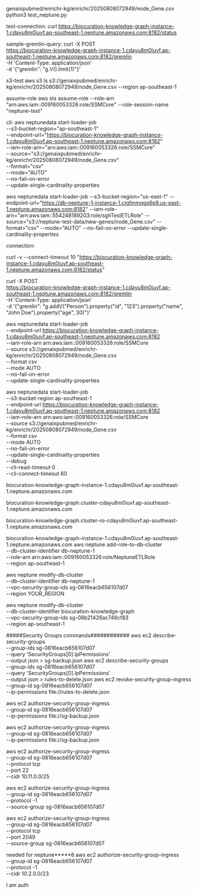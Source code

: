 genaixpubmed/enrichr-kg/enrichr/20250808072949/node_Gene.csv
python3 test_neptune.py

test-connection:
curl https://biocuration-knowledge-graph-instance-1.cdayu8m0iuvf.ap-southeast-1.neptune.amazonaws.com:8182/status

sample-gremlin-query:
curl -X POST \
  https://biocuration-knowledge-graph-instance-1.cdayu8m0iuvf.ap-southeast-1.neptune.amazonaws.com:8182/gremlin \
  -H 'Content-Type: application/json' \
  -d '{"gremlin": "g.V().limit(1)"}'

s3-test
aws s3 ls s3://genaixpubmed/enrichr-kg/enrichr/20250808072949/node_Gene.csv --region ap-southeast-1


assume-role
aws sts assume-role --role-arn "arn:aws:iam::009160053326:role/SSMCore" --role-session-name "neptune-test"

cli:
aws neptunedata start-loader-job \
  --s3-bucket-region="ap-southeast-1" \
  --endpoint-url="https://biocuration-knowledge-graph-instance-1.cdayu8m0iuvf.ap-southeast-1.neptune.amazonaws.com:8182" \
  --iam-role-arn="arn:aws:iam::009160053326:role/SSMCore" \
  --source="s3://genaixpubmed/enrichr-kg/enrichr/20250808072949/node_Gene.csv" \
  --format="csv" \
  --mode="AUTO" \
  --no-fail-on-error \
  --update-single-cardinality-properties 

  aws neptunedata start-loader-job   --s3-bucket-region="us-east-1"   --endpoint-url="https://db-neptune-1-instance-1.cigfmmqgs6p9.us-east-1.neptune.amazonaws.com:8182"   --iam-role-arn="arn:aws:iam::554248189203:role/sghTestETLRole"   --source="s3://neptune-test-data/new-genes/node_Gene.csv"   --format="csv"   --mode="AUTO"   --no-fail-on-error   --update-single-cardinality-properties 



connection:

curl -v --connect-timeout 10 "https://biocuration-knowledge-graph-instance-1.cdayu8m0iuvf.ap-southeast-1.neptune.amazonaws.com:8182/status"


curl -X POST \
  https://biocuration-knowledge-graph-instance-1.cdayu8m0iuvf.ap-southeast-1.neptune.amazonaws.com:8182/gremlin \
  -H 'Content-Type: application/json' \
  -d '{"gremlin": "g.addV(\"Person\").property(\"id\", \"123\").property(\"name\", \"John Doe\").property(\"age\", 30)"}'

aws neptunedata start-loader-job \
  --endpoint-url https://biocuration-knowledge-graph-instance-1.cdayu8m0iuvf.ap-southeast-1.neptune.amazonaws.com:8182 \
  --iam-role-arn arn:aws:iam::009160053326:role/SSMCore \
  --source s3://genaixpubmed/enrichr-kg/enrichr/20250808072949/node_Gene.csv \
  --format csv \
  --mode AUTO \
  --no-fail-on-error \
  --update-single-cardinality-properties

aws neptunedata start-loader-job \
  --s3-bucket-region ap-southeast-1 \
  --endpoint-url https://biocuration-knowledge-graph-instance-1.cdayu8m0iuvf.ap-southeast-1.neptune.amazonaws.com:8182 \
  --iam-role-arn arn:aws:iam::009160053326:role/SSMCore \
  --source s3://genaixpubmed/enrichr-kg/enrichr/20250808072949/node_Gene.csv \
  --format csv \
  --mode AUTO \
  --no-fail-on-error \
  --update-single-cardinality-properties \
  --debug \
  --cli-read-timeout 0 \
  --cli-connect-timeout 60

biocuration-knowledge-graph-instance-1.cdayu8m0iuvf.ap-southeast-1.neptune.amazonaws.com

biocuration-knowledge-graph.cluster-cdayu8m0iuvf.ap-southeast-1.neptune.amazonaws.com

biocuration-knowledge-graph.cluster-ro-cdayu8m0iuvf.ap-southeast-1.neptune.amazonaws.com

biocuration-knowledge-graph-instance-1.cdayu8m0iuvf.ap-southeast-1.neptune.amazonaws.com
aws neptune add-role-to-db-cluster \
    --db-cluster-identifier db-neptune-1 \
    --role-arn arn:aws:iam::009160053326:role/NeptuneETLRole \
    --region ap-southeast-1


aws neptune modify-db-cluster \
    --db-cluster-identifier db-neptune-1 \
    --vpc-security-group-ids sg-0816eacb656107d07 \
    --region YOUR_REGION

aws neptune modify-db-cluster \
    --db-cluster-identifier biocuration-knowledge-graph\
    --vpc-security-group-ids sg-08b21426ac748cf83 \
    --region ap-southeast-1



#####Security Groups commands############
aws ec2 describe-security-groups \
    --group-ids sg-0816eacb656107d07 \
    --query 'SecurityGroups[0].IpPermissions' \
    --output json > sg-backup.json
aws ec2 describe-security-groups \
    --group-ids sg-0816eacb656107d07 \
    --query 'SecurityGroups[0].IpPermissions' \
    --output json > rules-to-delete.json
aws ec2 revoke-security-group-ingress \
    --group-id sg-0816eacb656107d07 \
    --ip-permissions file://rules-to-delete.json

aws ec2 authorize-security-group-ingress \
    --group-id sg-0816eacb656107d07 \
    --ip-permissions file://sg-backup.json

aws ec2 authorize-security-group-ingress \
    --group-id sg-0816eacb656107d07 \
    --ip-permissions file://sg-backup.json

aws ec2 authorize-security-group-ingress \
    --group-id sg-0816eacb656107d07 \
    --protocol tcp \
    --port 22 \
    --cidr 10.11.0.0/25
    
aws ec2 authorize-security-group-ingress \
    --group-id sg-0816eacb656107d07 \
    --protocol -1 \
    --source-group sg-0816eacb656107d07

aws ec2 authorize-security-group-ingress \
    --group-id sg-0816eacb656107d07 \
    --protocol tcp \
    --port 2049 \
    --source-group sg-0816eacb656107d07

needed for neptune*****8
aws ec2 authorize-security-group-ingress \
    --group-id sg-0816eacb656107d07 \
    --protocol -1 \
    --cidr 10.2.0.0/23




I am auth